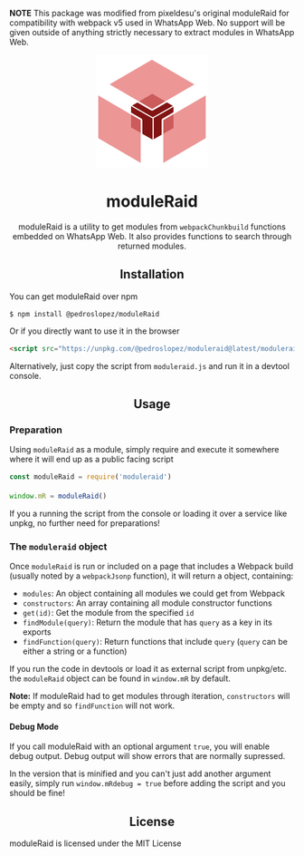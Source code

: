 **NOTE** This package was modified from pixeldesu's original moduleRaid for compatibility with webpack v5 used in WhatsApp Web. No support will be given outside of anything strictly necessary to extract modules in WhatsApp Web.

<div align='center'>
  <img width=200px src='.github/logo.png?raw=true'>

  <h1>moduleRaid</h1>
  <p>moduleRaid is a utility to get modules from <code>webpackChunkbuild</code> functions embedded on WhatsApp Web. It also provides functions to search through returned modules.</p>
</div>

<h2 align='center'>Installation</h2>

You can get moduleRaid over npm

```
$ npm install @pedroslopez/moduleRaid
```

Or if you directly want to use it in the browser

```html
<script src="https://unpkg.com/@pedroslopez/moduleraid@latest/moduleraid.js"></script>
```

Alternatively, just copy the script from `moduleraid.js` and run it in a devtool console.

<h2 align='center'>Usage</h2>

### Preparation

Using `moduleRaid` as a module, simply require and execute it somewhere where it will end up as a public facing script

```js
const moduleRaid = require('moduleraid')

window.mR = moduleRaid()
```

If you a running the script from the console or loading it over a service like unpkg, no further need for preparations!

### The `moduleraid` object

Once `moduleRaid` is run or included on a page that includes a Webpack build (usually noted by a `webpackJsonp` function), it
will return a object, containing:

* `modules`: An object containing all modules we could get from Webpack
* `constructors`: An array containing all module constructor functions
* `get(id)`: Get the module from the specified `id`
* `findModule(query)`: Return the module that has `query` as a key in its exports
* `findFunction(query)`: Return functions that include `query` (`query` can be either a string or a function)

If you run the code in devtools or load it as external script from unpkg/etc. the `moduleRaid` object can be found in `window.mR` by default.

**Note:** If moduleRaid had to get modules through iteration, `constructors` will be empty and so `findFunction` will not work.

#### Debug Mode

If you call moduleRaid with an optional argument `true`, you will enable debug output. Debug output will show errors that are normally supressed.

In the version that is minified and you can't just add another argument easily, simply run `window.mRdebug = true` before adding the script and you should
be fine!

<h2 align='center'>License</h2>

moduleRaid is licensed under the MIT License
